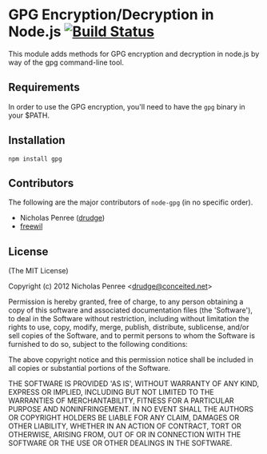 #  GPG Encryption/Decryption in Node.js [![Build Status](https://travis-ci.org/drudge/node-gpg.svg?branch=master)](https://travis-ci.org/drudge/node-gpg)

  This module adds methods for GPG encryption and decryption in node.js by way of the gpg command-line tool.

## Requirements

In order to use the GPG encryption, you'll need to have the `gpg` binary in your $PATH.

## Installation

    npm install gpg

## Contributors

The following are the major contributors of `node-gpg` (in no specific order).

  * Nicholas Penree ([drudge](http://github.com/drudge))
  * [freewil](http://github.com/freewil)

## License

(The MIT License)

Copyright (c) 2012 Nicholas Penree &lt;drudge@conceited.net&gt;

Permission is hereby granted, free of charge, to any person obtaining
a copy of this software and associated documentation files (the
'Software'), to deal in the Software without restriction, including
without limitation the rights to use, copy, modify, merge, publish,
distribute, sublicense, and/or sell copies of the Software, and to
permit persons to whom the Software is furnished to do so, subject to
the following conditions:

The above copyright notice and this permission notice shall be
included in all copies or substantial portions of the Software.

THE SOFTWARE IS PROVIDED 'AS IS', WITHOUT WARRANTY OF ANY KIND,
EXPRESS OR IMPLIED, INCLUDING BUT NOT LIMITED TO THE WARRANTIES OF
MERCHANTABILITY, FITNESS FOR A PARTICULAR PURPOSE AND NONINFRINGEMENT.
IN NO EVENT SHALL THE AUTHORS OR COPYRIGHT HOLDERS BE LIABLE FOR ANY
CLAIM, DAMAGES OR OTHER LIABILITY, WHETHER IN AN ACTION OF CONTRACT,
TORT OR OTHERWISE, ARISING FROM, OUT OF OR IN CONNECTION WITH THE
SOFTWARE OR THE USE OR OTHER DEALINGS IN THE SOFTWARE.

